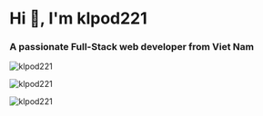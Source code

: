 <h1 align="left">Hi 👋, I'm klpod221</h1>
<h3 align="left">A passionate Full-Stack web developer from Viet Nam</h3>

<p align="left"> <img src="https://komarev.com/ghpvc/?username=klpod221&label=Profile%20views&color=0e75b6&style=flat" alt="klpod221" /> </p>

<p align="left">
    <img align="center" src="https://github-readme-stats.vercel.app/api/top-langs?username=klpod221&show_icons=true&theme=dark&locale=en&layout=compact" alt="klpod221" />
</p>

<p align="left">
    <img align="center" src="https://github-readme-stats.vercel.app/api?username=klpod221&show_icons=true&theme=dark&locale=en" alt="klpod221" />
</p>
